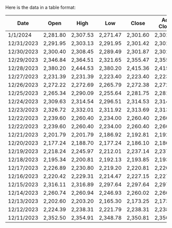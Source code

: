 Here is the data in a table format:

| Date | Open | High | Low | Close | Adj Close | Volume |
|-|-|-|-|-|-|-|
| 1/1/2024 | 2,281.80 | 2,307.53 | 2,271.47 | 2,301.60 | 2,301.60 | 6,465,998,848 |
| 12/31/2023 | 2,291.95 | 2,303.13 | 2,291.95 | 2,301.42 | 2,301.42 | 6,867,959,296 |
| 12/30/2023 | 2,300.40 | 2,308.45 | 2,289.49 | 2,301.87 | 2,301.87 | 10,907,122,688 |
| 12/29/2023 | 2,346.84 | 2,364.51 | 2,321.65 | 2,355.47 | 2,355.47 | 13,810,148,352 |
| 12/28/2023 | 2,380.20 | 2,444.53 | 2,380.20 | 2,415.36 | 2,415.36 | 16,267,278,336 |  
| 12/27/2023 | 2,231.39 | 2,231.39 | 2,223.40 | 2,223.40 | 2,223.40 | 10,624,273,408 |
| 12/26/2023 | 2,272.22 | 2,272.69 | 2,265.79 | 2,272.38 | 2,272.38 | 7,862,993,408 |
| 12/25/2023 | 2,265.34 | 2,290.09 | 2,255.64 | 2,281.75 | 2,281.75 | 7,916,813,312 |
| 12/24/2023 | 2,309.63 | 2,314.54 | 2,296.51 | 2,314.53 | 2,314.53 | 7,943,378,944 |
| 12/23/2023 | 2,326.72 | 2,332.01 | 2,311.92 | 2,313.69 | 2,313.69 | 16,190,895,104 |
| 12/22/2023 | 2,239.60 | 2,260.40 | 2,234.00 | 2,260.40 | 2,260.40 | 12,541,818,880 |
| 12/22/2023 | 2,239.60 | 2,260.40 | 2,234.00 | 2,260.40 | 2,260.40 | 12,541,818,880 |
| 12/21/2023 | 2,201.79 | 2,201.79 | 2,186.92 | 2,192.81 | 2,192.81 | 12,953,986,048 |
| 12/20/2023 | 2,177.24 | 2,188.70 | 2,177.24 | 2,186.10 | 2,186.10 | 10,532,439,040 |  
| 12/19/2023 | 2,218.24 | 2,245.97 | 2,212.01 | 2,237.14 | 2,237.14 | 10,579,770,368 |
| 12/18/2023 | 2,195.34 | 2,200.81 | 2,192.13 | 2,193.85 | 2,193.85 | 7,633,278,464 |
| 12/17/2023 | 2,226.89 | 2,230.80 | 2,219.20 | 2,220.81 | 2,220.81 | 6,485,751,808 |
| 12/16/2023 | 2,220.42 | 2,229.31 | 2,214.47 | 2,227.15 | 2,227.15 | 10,379,351,040 |  
| 12/15/2023 | 2,316.11 | 2,316.89 | 2,297.64 | 2,297.64 | 2,297.64 | 12,596,920,320 |
| 12/14/2023 | 2,260.74 | 2,260.94 | 2,246.93 | 2,260.02 | 2,260.02 | 11,185,661,952 |
| 12/13/2023 | 2,202.60 | 2,203.20 | 2,165.30 | 2,173.25 | 2,173.25 | 11,680,111,616 |
| 12/12/2023 | 2,224.39 | 2,238.31 | 2,221.79 | 2,238.31 | 2,238.31 | 18,137,335,808 |
| 12/11/2023 | 2,352.50 | 2,354.91 | 2,348.78 | 2,350.81 | 2,350.81 | 7,348,965,888 |
